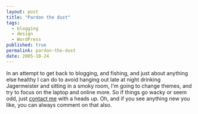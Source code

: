 ```yaml
---
layout: post
title: "Pardon the dust"
tags:
  - blogging
  - design
  - WordPress
published: true
permalink: pardon-the-dust
date: 2005-10-24
---
```


In an attempt to get back to blogging, and fishing, and just about anything else healthy I can do to avoid hanging out late at night drinking Jagermeister and sitting in a smoky room, I'm going to change themes, and try to focus on the laptop and online more.  So if things go wacky or seem odd, just <a href="http://www.miklb.com/blog/contact">contact me</a> with a heads up.  Oh, and if you see anything new you like, you can always comment on that also.
